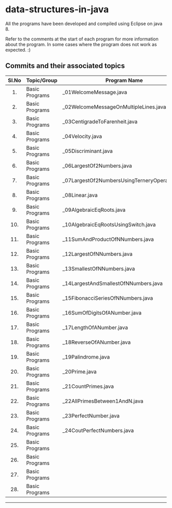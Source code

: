 <!-- 
	https://docs.github.com/en/github/writing-on-github/getting-started-with-writing-and-formatting-on-github/basic-writing-and-formatting-syntax#hiding-content-with-comments 
	https://github.com/adam-p/markdown-here/wiki/Markdown-Cheatsheet#tables
-->
# data-structures-in-java
All the programs have been developed and compiled using Eclipse on java 8.

Refer to the comments at the start of each program for more information about the program.
In some cases where the program does not work as expected. :)

Commits and their associated topics 
-----------------------------------

| Sl.No		| Topic/Group                                       | Program Name           								|
|:---------:|---------------------------------------------------|-------------------------------------------------------|
| 	1.		| Basic Programs		      						| _01WelcomeMessage.java								|
|	2.		| Basic Programs									| _02WelcomeMessageOnMultipleLines.java					|
|	3.		| Basic Programs									| _03CentigradeToFarenheit.java							|
|	4.		| Basic Programs									| _04Velocity.java										|
|	5.		| Basic Programs									| _05Discriminant.java									|
|	6.		| Basic Programs									| _06LargestOf2Numbers.java								|
|	7.		| Basic Programs									| _07LargestOf2NumbersUsingTerneryOperator.java			|
|	8.		| Basic Programs									| _08Linear.java										|
|	9.		| Basic Programs									| _09AlgebraicEqRoots.java								|
|	10.		| Basic Programs									| _10AlgebraicEqRootsUsingSwitch.java					|
| 	11.		| Basic Programs		      						| _11SumAndProductOfNNumbers.java						|
|	12.		| Basic Programs									| _12LargestOfNNumbers.java			 					|
|	13.		| Basic Programs									| _13SmallestOfNNumbers.java							|
|	14.		| Basic Programs									| _14LargestAndSmallestOfNNumbers.java					|
|	15.		| Basic Programs									| _15FibonacciSeriesOfNNumbers.java						|
|	16.		| Basic Programs									| _16SumOfDigitsOfANumber.java							|
|	17.		| Basic Programs									| _17LengthOfANumber.java								|
|	18.		| Basic Programs									| _18ReverseOfANumber.java								|
|	19.		| Basic Programs									| _19Palindrome.java									|
|	20.		| Basic Programs									| _20Prime.java											|
| 	21.		| Basic Programs		      						| _21CountPrimes.java									|
|	22.		| Basic Programs									| _22AllPrimesBetween1AndN.java			 				|
|	23.		| Basic Programs									| _23PerfectNumber.java					 				|
|	24.		| Basic Programs									| _24CoutPerfectNumbers.java			 				|
|	25.		| Basic Programs									| 					 					 				|
|	26.		| Basic Programs									| 					 					 				|
|	27.		| Basic Programs									| 														|
|	28.		| Basic Programs									| 					 					 				|
-------------------------------------------------------------------------------------------------------------------------